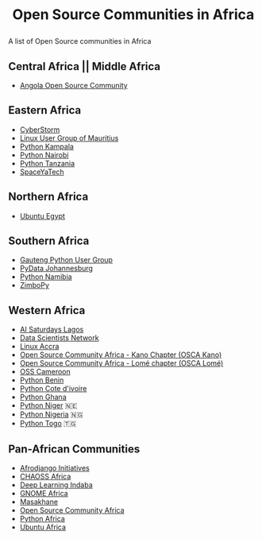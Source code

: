# <p align="center"> Open Source Communities in Africa </p>

A list of Open Source communities in Africa

## Central Africa || Middle Africa

- [Angola Open Source Community](https://github.com/angolaosc)

## Eastern Africa

- [CyberStorm](https://cyberstorm.mu/)
- [Linux User Group of Mauritius](https://lugm.org/)
- [Python Kampala](https://www.meetup.com/pykampala/)
- [Python Nairobi](https://www.meetup.com/python-nairobi/)
- [Python Tanzania](https://pythontz.github.io/)
- [SpaceYaTech](https://linktr.ee/spaceyatech)

## Northern Africa

- [Ubuntu Egypt](https://www.facebook.com/groups/ubuntueg/)

## Southern Africa

- [Gauteng Python User Group](https://www.meetup.com/gauteng-python-users-group/)
- [PyData Johannesburg](https://www.meetup.com/pydata-johannesburg/)
- [Python Namibia](https://twitter.com/PythonNamibia)
- [ZimboPy](https://twitter.com/zimbopy?lang=en)

## Western Africa

- [AI Saturdays Lagos](https://aisaturdayslagos.github.io/)
- [Data Scientists Network](https://www.datasciencenigeria.org/)
- [Linux Accra](https://linuxaccra.org/)
- [Open Source Community Africa - Kano Chapter (OSCA Kano)](https://twitter.com/osca_kano)
- [Open Source Community Africa - Lomé chapter (OSCA Lomé)](https://twitter.com/osca_lome)
- [OSS Cameroon](https://osscameroon.com/)
- [Python Benin](https://twitter.com/PythonBenin)
- [Python Cote d'ivoire](https://www.facebook.com/PythonCI/)
- [Python Ghana](https://www.pythonghana.org/)
- [Python Niger](https://twitter.com/PythonNiger) 🇳🇪
- [Python Nigeria](https://twitter.com/PythonNigeria) 🇳🇬
- [Python Togo](https://www.pytogo.org/) 🇹🇬

## Pan-African Communities

- [Afrodjango Initiatives](http://www.afrodjangoinitiatives.org/)
- [CHAOSS Africa](https://chaoss.community/kb/chaoss-africa/)
- [Deep Learning Indaba](https://deeplearningindaba.com/2024/indabax/)
- [GNOME Africa](https://wiki.gnome.org/GnomeAfrica)
- [Masakhane](https://www.masakhane.io/)
- [Open Source Community Africa](https://oscafrica.org/)
- [Python Africa](https://africa.python.org/)
- [Ubuntu Africa](https://twitter.com/ubuntu_Africa__)
